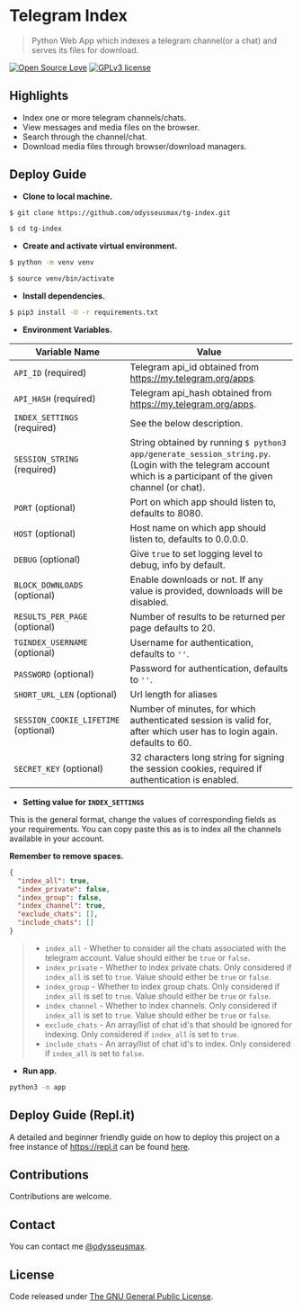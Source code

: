 # Telegram Index

> Python Web App which indexes a telegram channel(or a chat) and serves its files for download.

[![Open Source Love](https://badges.frapsoft.com/os/v1/open-source.png?v=103)](.) [![GPLv3 license](https://img.shields.io/badge/License-GPLv3-blue.svg)](LICENSE)

## Highlights

- Index one or more telegram channels/chats.
- View messages and media files on the browser.
- Search through the channel/chat.
- Download media files through browser/download managers.

## Deploy Guide

- **Clone to local machine.**

```bash
$ git clone https://github.com/odysseusmax/tg-index.git

$ cd tg-index
```

- **Create and activate virtual environment.**

```bash
$ python -m venv venv

$ source venv/bin/activate
```

- **Install dependencies.**

```bash
$ pip3 install -U -r requirements.txt
```

- **Environment Variables.**

| Variable Name                        | Value                                                                                                                                                          |
| ------------------------------------ | -------------------------------------------------------------------------------------------------------------------------------------------------------------- |
| `API_ID` (required)                  | Telegram api_id obtained from <https://my.telegram.org/apps>.                                                                                                  |
| `API_HASH` (required)                | Telegram api_hash obtained from <https://my.telegram.org/apps>.                                                                                                |
| `INDEX_SETTINGS` (required)          | See the below description.                                                                                                                                     |
| `SESSION_STRING` (required)          | String obtained by running `$ python3 app/generate_session_string.py`. (Login with the telegram account which is a participant of the given channel (or chat). |
| `PORT` (optional)                    | Port on which app should listen to, defaults to 8080.                                                                                                          |
| `HOST` (optional)                    | Host name on which app should listen to, defaults to 0.0.0.0.                                                                                                  |
| `DEBUG` (optional)                   | Give `true` to set logging level to debug, info by default.                                                                                                    |
| `BLOCK_DOWNLOADS` (optional)         | Enable downloads or not. If any value is provided, downloads will be disabled.                                                                                 |
| `RESULTS_PER_PAGE` (optional)        | Number of results to be returned per page defaults to 20.                                                                                                      |
| `TGINDEX_USERNAME` (optional)        | Username for authentication, defaults to `''`.                                                                                                                 |
| `PASSWORD` (optional)                | Password for authentication, defaults to `''`.                                                                                                                 |
| `SHORT_URL_LEN` (optional)           | Url length for aliases                                                                                                                                         |
| `SESSION_COOKIE_LIFETIME` (optional) | Number of minutes, for which authenticated session is valid for, after which user has to login again. defaults to 60.                                          |
| `SECRET_KEY` (optional)              | 32 characters long string for signing the session cookies, required if authentication is enabled.                                                              |

- **Setting value for `INDEX_SETTINGS`**

This is the general format, change the values of corresponding fields as your requirements. You can copy paste this as is to index all the channels available in your account.

**Remember to remove spaces.**

```json
{
  "index_all": true,
  "index_private": false,
  "index_group": false,
  "index_channel": true,
  "exclude_chats": [],
  "include_chats": []
}
```

> - `index_all` - Whether to consider all the chats associated with the telegram account. Value should either be `true` or `false`.
> - `index_private` - Whether to index private chats. Only considered if `index_all` is set to `true`. Value should either be `true` or `false`.
> - `index_group` - Whether to index group chats. Only considered if `index_all` is set to `true`. Value should either be `true` or `false`.
> - `index_channel` - Whether to index channels. Only considered if `index_all` is set to `true`. Value should either be `true` or `false`.
> - `exclude_chats` - An array/list of chat id's that should be ignored for indexing. Only considered if `index_all` is set to `true`.
> - `include_chats` - An array/list of chat id's to index. Only considered if `index_all` is set to `false`.

- **Run app.**

```bash
python3 -m app
```

## Deploy Guide (Repl.it)

A detailed and beginner friendly guide on how to deploy this project on a free instance of <https://repl.it> can be found [here](./repl-config/replit-deploy-guide.md).

## Contributions

Contributions are welcome.

## Contact

You can contact me [@odysseusmax](https://tx.me/odysseusmax).

## License

Code released under [The GNU General Public License](LICENSE).
